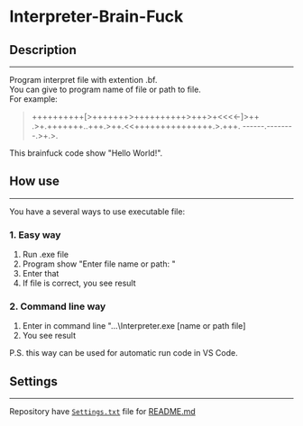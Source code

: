 # Interpreter-Brain-Fuck
## Description 
---
Program interpret file with extention .bf.  
You can give to program name of file or path to file.  
For example: 

> ++++++++++[>+++++++>++++++++++>+++>+<<<<-]>++
> .>+.+++++++..+++.>++.<<+++++++++++++++.>.+++.
> ------.--------.>+.>.  

This brainfuck code show "Hello World!".

## How use
---
You have a several ways to use executable file:  
### 1. Easy way
1. Run .exe file  
2. Program show "Enter file name or path: "
3. Enter that
4. If file is correct, you see result

### 2. Command line way
1. Enter in command line "...\Interpreter.exe [name or path file]
2. You see result  
   
P.S. this way can be used for automatic run code in VS Code.

## Settings
---
Repository have [`Settings.txt`](./Settings.txt) file for [README.md](https://github.com/John-ik/Interpreter-BrainFuck/files/8226031/README.md)
